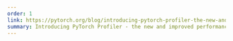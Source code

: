 ```yaml
---
order: 1
link: https://pytorch.org/blog/introducing-pytorch-profiler-the-new-and-improved-performance-tool/
summary: Introducing PyTorch Profiler - the new and improved performance tool
---
```



